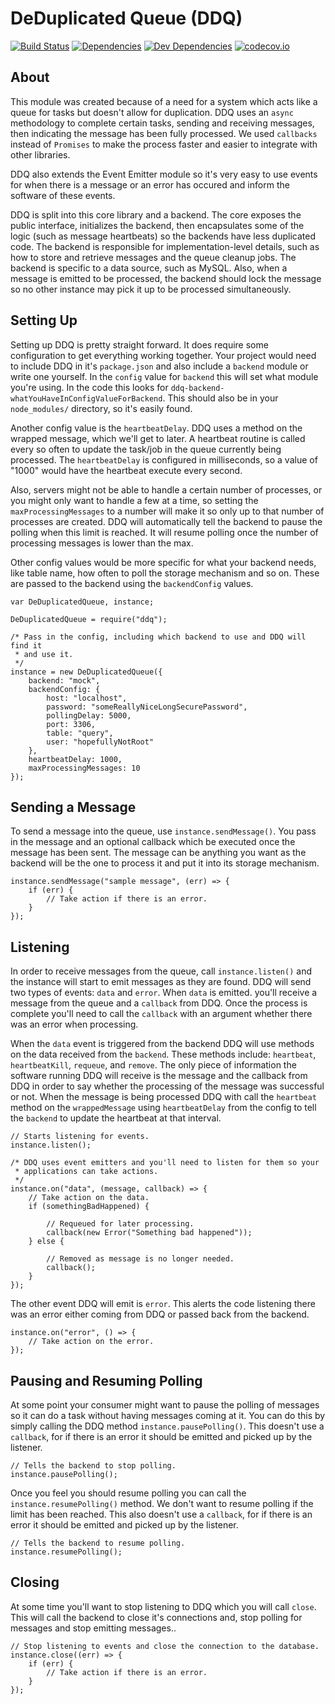 DeDuplicated Queue (DDQ)
========================

[![Build Status][travis-image]][Travis CI]
[![Dependencies][dependencies-image]][Dependencies]
[![Dev Dependencies][devdependencies-image]][Dev Dependencies]
[![codecov.io][codecov-image]][Code Coverage]


About
-----

This module was created because of a need for a system which acts like a queue for tasks but doesn't allow for duplication. DDQ uses an `async` methodology to complete certain tasks, sending and receiving messages, then indicating the message has been fully processed. We used `callbacks` instead of `Promises` to make the process faster and easier to integrate with other libraries.

DDQ also extends the Event Emitter module so it's very easy to use events for when there is a message or an error has occured and inform the software of these events.

DDQ is split into this core library and a backend. The core exposes the public interface, initializes the backend, then encapsulates some of the logic (such as message heartbeats) so the backends have less duplicated code. The backend is responsible for implementation-level details, such as how to store and retrieve messages and the queue cleanup jobs. The backend is specific to a data source, such as MySQL. Also, when a message is emitted to be processed, the backend should lock the message so no other instance may pick it up to be processed simultaneously.


Setting Up
----------

Setting up DDQ is pretty straight forward. It does require some configuration to get everything working together. Your project would need to include DDQ in it's `package.json` and also include a `backend` module or write one yourself. In the `config` value for `backend` this will set what module you're using. In the code this looks for `ddq-backend-whatYouHaveInConfigValueForBackend`. This should also be in your `node_modules/` directory, so it's easily found.

Another config value is the `heartbeatDelay`. DDQ uses a method on the wrapped message, which we'll get to later. A heartbeat routine is called every so often to update the task/job in the queue currently being processed. The `heartbeatDelay` is configured in milliseconds, so a value of "1000" would have the heartbeat execute every second.

Also, servers might not be able to handle a certain number of processes, or you might only want to handle a few at a time, so setting the `maxProcessingMessages` to a number will make it so only up to that number of processes are created. DDQ will automatically tell the backend to pause the polling when this limit is reached. It will resume polling once the number of processing messages is lower than the max.

Other config values would be more specific for what your backend needs, like table name, how often to poll the storage mechanism and so on. These are passed to the backend using the `backendConfig` values.

    var DeDuplicatedQueue, instance;

    DeDuplicatedQueue = require("ddq");

    /* Pass in the config, including which backend to use and DDQ will find it
     * and use it.
     */
    instance = new DeDuplicatedQueue({
        backend: "mock",
        backendConfig: {
            host: "localhost",
            password: "someReallyNiceLongSecurePassword",
            pollingDelay: 5000,
            port: 3306,
            table: "query",
            user: "hopefullyNotRoot"
        },
        heartbeatDelay: 1000,
        maxProcessingMessages: 10
    });


Sending a Message
-----------------

To send a message into the queue, use `instance.sendMessage()`. You pass in the message and an optional callback which be executed once the message has been sent. The message can be anything you want as the backend will be the one to process it and put it into its storage mechanism.

    instance.sendMessage("sample message", (err) => {
        if (err) {
            // Take action if there is an error.
        }
    });


Listening
---------

In order to receive messages from the queue, call `instance.listen()` and the instance will start to emit messages as they are found. DDQ will send two types of events: `data` and `error`. When `data` is emitted. you'll receive a message from the queue and a `callback` from DDQ. Once the process is complete you'll need to call the `callback` with an argument whether there was an error when processing.

When the `data` event is triggered from the backend DDQ will use methods on the data received from the `backend`. These methods include: `heartbeat`, `heartbeatKill`, `requeue`, and `remove`. The only piece of information the software running DDQ will receive is the message and the callback from DDQ in order to say whether the processing of the message was successful or not. When the message is being processed DDQ with call the `heartbeat` method on the `wrappedMessage` using `heartbeatDelay` from the config to tell the `backend` to update the heartbeat at that interval.

    // Starts listening for events.
    instance.listen();

    /* DDQ uses event emitters and you'll need to listen for them so your
     * applications can take actions.
     */
    instance.on("data", (message, callback) => {
        // Take action on the data.
        if (somethingBadHappened) {

            // Requeued for later processing.
            callback(new Error("Something bad happened"));
        } else {

            // Removed as message is no longer needed.
            callback();
        }
    });

The other event DDQ will emit is `error`. This alerts the code listening there was an error either coming from DDQ or passed back from the backend.

    instance.on("error", () => {
        // Take action on the error.
    });


Pausing and Resuming Polling
----------------------------

At some point your consumer might want to pause the polling of messages so it can do a task without having messages coming at it. You can do this by simply calling the DDQ method `instance.pausePolling()`. This doesn't use a `callback`, for if there is an error it should be emitted and picked up by the listener.

    // Tells the backend to stop polling.
    instance.pausePolling();

Once you feel you should resume polling you can call the `instance.resumePolling()` method. We don't want to resume polling if the limit has been reached. This also doesn't use a `callback`, for if there is an error it should be emitted and picked up by the listener.

    // Tells the backend to resume polling.
    instance.resumePolling();


Closing
-------

At some time you'll want to stop listening to DDQ which you will call `close`. This will call the backend to close it's connections and, stop polling for messages and stop emitting messages..

    // Stop listening to events and close the connection to the database.
    instance.close((err) => {
        if (err) {
            // Take action if there is an error.
        }
    });

[Code Coverage]: https://codecov.io/github/tests-always-included/ddq?branch=master
[codecov-image]: https://codecov.io/github/tests-always-included/ddq/coverage.svg?branch=master
[Dev Dependencies]: https://david-dm.org/tests-always-included/ddq#info=devDependencies
[devdependencies-image]: https://david-dm.org/tests-always-included/ddq/dev-status.png
[Dependencies]: https://david-dm.org/tests-always-included/ddq
[dependencies-image]: https://david-dm.org/tests-always-included/ddq.png
[travis-image]: https://secure.travis-ci.org/tests-always-included/ddq.png
[Travis CI]: http://travis-ci.org/tests-always-included/ddq
